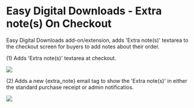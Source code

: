 # Easy Digital Downloads - Extra note(s) On Checkout
Easy Digital Downloads add-on/extension, adds 'Extra note(s)' textarea to the checkout screen for buyers to add notes about their order.

(1) Adds 'Extra note(s)' textarea at checkout.

<img src="https://ps.w.org/edd-extra-notes-on-checkout/assets/screenshot-1.png" />

(2) Adds a new {extra_note} email tag to show the 'Extra note(s)' in either the standard purchase receipt or admin notificatios.

<img src="https://ps.w.org/edd-extra-notes-on-checkout/assets/screenshot-2.png" />
